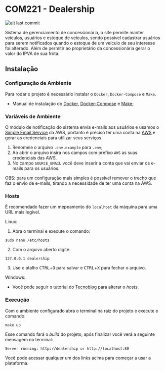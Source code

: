 # COM221 - Dealership

![alt last commit](https://img.shields.io/github/last-commit/FernasG/COM221-dealership?style=flat-square)

Sistema de gerenciamento de concessionária, o site permite manter veículos, usuários e estoque de veículos, sendo possível cadastrar usuários para serem notificados quando o estoque de um veículo de seu interesse foi alterado. Além de permitir ao proprietário da concessionária gerar o valor do IPVA de sua frota.

## Instalação

### Configuração de Ambiente

Para rodar o projeto é necessário instalar o `Docker`, `Docker-Compose` e `Make`.

- Manual de instalação do [Docker](https://docs.docker.com/engine/install/), [Docker-Compose](https://docs.docker.com/compose/install/) e [Make](https://cmake.org/install/);

### Variáveis de Ambiente

O módulo de notificação do sistema envia e-mails aos usuários e usamos o [Simple Email Service](https://aws.amazon.com/pt/ses/) da AWS, portanto é preciso ter uma conta na [AWS](https://aws.amazon.com/) e gerar as credenciais para utilizar seus serviços.

1. Renomeie o arquivo `.env.example` para `.env`;
2. Ao abrir o arquivo insira nos campos com prefixo `AWS` as suas credenciais das AWS.
3. No campo `SOURCE_EMAIL` você deve inserir a conta que vai enviar os e-mails para os usuários.

OBS: para um configuração mais simples é possível remover o trecho que faz o envio de e-mails, tirando a necessidade de ter uma conta na AWS.

### Hosts

É recomendado fazer um mepeamento do `localhost` da máquina para uma URL mais legível.

Linux:
1. Abra o terminal e execute o comando:
```
sudo nano /etc/hosts
```
2. Com o arquivo aberto digite:
```
127.0.0.1 dealership
```
3. Use o atalho <kbd>CTRL</kbd>+<kbd>O</kbd> para salvar e <kbd>CTRL</kbd>+<kbd>X</kbd> para fechar o arquivo.

Windows:
- Você pode seguir o tutorial do [Tecnoblog](https://tecnoblog.net/responde/editar-arquivo-hosts-windows/) para alterar o _hosts_.

### Execução

Com o ambiente configurado abra o terminal na raiz do projeto e execute o comando:
```
make up
```
Esse comando fará o _build_ do projeto, após finalizar você verá a seguinte mensagem no terminal:
```
Server running: http://dealership or http://localhost:80
```
Você pode acessar qualquer um dos links acima para começar a usar a plataforma.